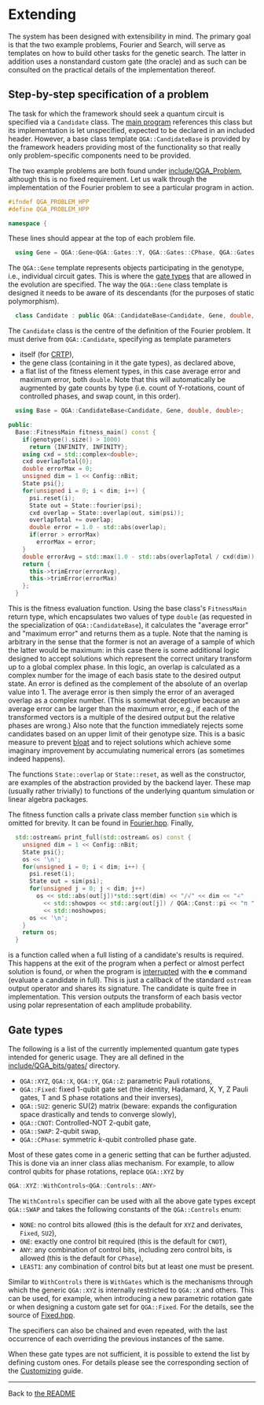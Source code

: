 # Extending

The system has been designed with extensibility in mind. The primary goal is that the two example problems, Fourier and Search, will serve as templates on how to build other tasks for the genetic search. The latter in addition uses a nonstandard custom gate (the oracle) and as such can be consulted on the practical details of the implementation thereof.

## Step-by-step specification of a problem

The task for which the framework should seek a quantum circuit is specified via a `Candidate` class. The [main program](https://github.com/vasekp/quantum-ga/blob/master/quantum.cpp) references this class but its implementation is let unspecified, expected to be declared in an included header. However, a base class template `QGA::CandidateBase` is provided by the framework headers providing most of the functionality so that really only problem-specific components need to be provided.

The two example problems are both found under [include/QGA_Problem](https://github.com/vasekp/quantum-ga/tree/master/include/QGA_Problem), although this is no fixed requirement. Let us walk through the implementation of the Fourier problem to see a particular program in action.

```c++
#ifndef QGA_PROBLEM_HPP
#define QGA_PROBLEM_HPP

namespace {
```
These lines should appear at the top of each problem file.

```c++
  using Gene = QGA::Gene<QGA::Gates::Y, QGA::Gates::CPhase, QGA::Gates::SWAP>;
```
The `QGA::Gene` template represents objects participating in the genotype, i.e., individual circuit gates. This is where the [gate types](#gate-types) that are allowed in the evolution are specified. The way the `QGA::Gene` class template is designed it needs to be aware of its descendants (for the purposes of static polymorphism).

```c++
  class Candidate : public QGA::CandidateBase<Candidate, Gene, double, double> {
```
The `Candidate` class is the centre of the definition of the Fourier problem. It must derive from `QGA::Candidate`, specifying as template parameters
* itself (for [CRTP](https://en.wikipedia.org/wiki/Curiously_recurring_template_pattern)),
* the gene class (containing in it the gate types), as declared above,
* a flat list of the fitness element types, in this case average error and maximum error, both `double`. Note that this will automatically be augmented by gate counts by type (i.e. count of Y-rotations, count of controlled phases, and swap count, in this order).

```c++
  using Base = QGA::CandidateBase<Candidate, Gene, double, double>;

public:
  Base::FitnessMain fitness_main() const {
    if(genotype().size() > 1000)
      return {INFINITY, INFINITY};
    using cxd = std::complex<double>;
    cxd overlapTotal{0};
    double errorMax = 0;
    unsigned dim = 1 << Config::nBit;
    State psi{};
    for(unsigned i = 0; i < dim; i++) {
      psi.reset(i);
      State out = State::fourier(psi);
      cxd overlap = State::overlap(out, sim(psi));
      overlapTotal += overlap;
      double error = 1.0 - std::abs(overlap);
      if(error > errorMax)
        errorMax = error;
    }
    double errorAvg = std::max(1.0 - std::abs(overlapTotal / cxd(dim)), 0.0);
    return {
      this->trimError(errorAvg),
      this->trimError(errorMax)
    };
  }
```
This is the fitness evaluation function. Using the base class's `FitnessMain` return type, which encapsulates two values of type `double` (as requested in the specialization of `QGA::CandidateBase`), it calculates the "average error" and "maximum error" and returns them as a tuple. Note that the naming is arbitrary in the sense that the former is not an average of a sample of which the latter would be maximum: in this case there is some additional logic designed to accept solutions which represent the correct unitary transform up to a global complex phase. In this logic, an overlap is calculated as a complex number for the image of each basis state to the desired output state. An error is defined as the complement of the absolute of an overlap value into 1. The average error is then simply the error of an averaged overlap as a complex number. (This is somewhat deceptive because an average error can be larger than the maximum error, e.g., if each of the transformed vectors is a multiple of the desired output but the relative phases are wrong.) Also note that the function immediately rejects some candidates based on an upper limit of their genotype size. This is a basic measure to prevent [bloat](http://cswww.essex.ac.uk/staff/poli/gp-field-guide/113Bloat.html) and to reject solutions which achieve some imaginary improvement by accumulating numerical errors (as sometimes indeed happens).

The functions `State::overlap` or `State::reset`, as well as the constructor, are examples of the abstraction provided by the backend layer. These map (usually rather trivially) to functions of the underlying quantum simulation or linear algebra packages.

The fitness function calls a private class member function `sim` which is omitted for brevity. It can be found in [Fourier.hpp](https://github.com/vasekp/quantum-ga/blob/master/include/QGA_Problem/Fourier.hpp). Finally,

```c++
  std::ostream& print_full(std::ostream& os) const {
    unsigned dim = 1 << Config::nBit;
    State psi{};
    os << '\n';
    for(unsigned i = 0; i < dim; i++) {
      psi.reset(i);
      State out = sim(psi);
      for(unsigned j = 0; j < dim; j++)
        os << std::abs(out[j])*std::sqrt(dim) << "/√" << dim << "∠"
          << std::showpos << std::arg(out[j]) / QGA::Const::pi << "π "
          << std::noshowpos;
      os << '\n';
    }
    return os;
  }
```
is a function called when a full listing of a candidate's results is required. This happens at the exit of the program when a perfect or almost perfect solution is found, or when the program is [interrupted](https://github.com/vasekp/quantum-ga/blob/master/manual/Running.md#interruptions) with the **e** command (evaluate a candidate in full). This is just a callback of the standard `ostream` output operator and shares its signature. The candidate is quite free in implementation. This version outputs the transform of each basis vector using polar representation of each amplitude probability.

## Gate types

The following is a list of the currently implemented quantum gate types intended for generic usage. They are all defined in the [include/QGA_bits/gates/](https://github.com/vasekp/quantum-ga/tree/master/include/QGA_bits/gates/) directory.
* `QGA::XYZ`, `QGA::X`, `QGA::Y`, `QGA::Z`: parametric Pauli rotations,
* `QGA::Fixed`: fixed 1-qubit gate set (the identity, Hadamard, X, Y, Z Pauli gates, T and S phase rotations and their inverses),
* `QGA::SU2`: generic SU(2) matrix (beware: expands the configuration space drastically and tends to converge slowly),
* `QGA::CNOT`: Controlled-NOT 2-qubit gate,
* `QGA::SWAP`: 2-qubit swap,
* `QGA::CPhase`: symmetric *k*-qubit controlled phase gate.

Most of these gates come in a generic setting that can be further adjusted. This is done via an inner class alias mechanism. For example, to allow control qubits for phase rotations, replace `QGA::XYZ` by
```c++
QGA::XYZ::WithControls<QGA::Controls::ANY>
```
The `WithControls` specifier can be used with all the above gate types except `QGA::SWAP` and takes the following constants of the `QGA::Controls` enum:
* `NONE`: no control bits allowed (this is the default for `XYZ` and derivates, `Fixed`, `SU2`),
* `ONE`: exactly one control bit required (this is the default for `CNOT`),
* `ANY`: any combination of control bits, including zero control bits, is allowed (this is the default for `CPhase`),
* `LEAST1`: any combination of control bits but at least one must be present.

Similar to `WithControls` there is `WithGates` which is the mechanisms through which the generic `QGA::XYZ` is internally restricted to `QGA::X` and others. This can be used, for example, when introducing a new parametric rotation gate or when designing a custom gate set for `QGA::Fixed`. For the details, see the source of [Fixed.hpp](https://github.com/vasekp/quantum-ga/blob/master/include/QGA_bits/gates/Fixed.hpp).

The specifiers can also be chained and even repeated, with the last occurrence of each overriding the previous instances of the same.

When these gate types are not sufficient, it is possible to extend the list by defining custom ones. For details please see the corresponding section of the [Customizing](https://github.com/vasekp/quantum-ga/blob/master/manual/Customizing.md#defining-custom-gate-types) guide.

- - -

Back to [the README](https://github.com/vasekp/quantum-ga/blob/master/README.md)
